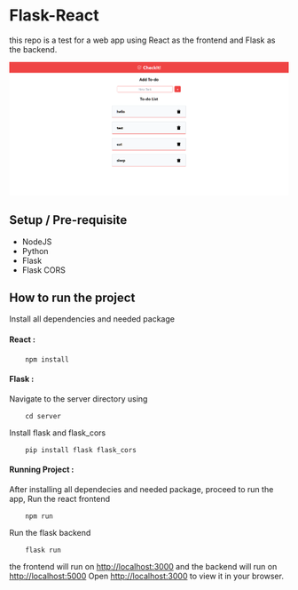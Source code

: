 # Flask-React
this repo is a test for a web app using React as the frontend and Flask as the backend.

![FlaskReact](./picture.png)

## Setup / Pre-requisite 
- NodeJS 
- Python 
- Flask
- Flask CORS

## How to run the project
Install all dependencies and needed package
#### React : 
```
    npm install
```
#### Flask : 
Navigate to the server directory using 
```
    cd server
```
Install flask and flask_cors
```
    pip install flask flask_cors
```

#### Running Project :
After installing all dependecies and needed package, proceed to run the app, 
Run the react frontend  
```
    npm run
```
Run the flask backend
```
    flask run
```
the frontend will run on [http://localhost:3000](http://localhost:3000) and the backend will run on [http://localhost:5000](http://localhost:5000) 
Open [http://localhost:3000](http://localhost:3000) to view it in your browser.

